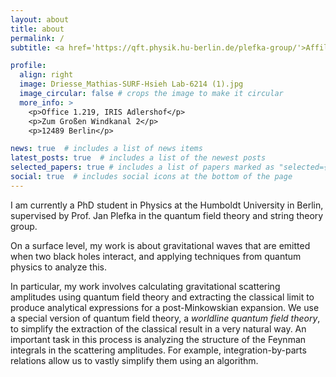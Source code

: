 ```yaml
---
layout: about
title: about
permalink: /
subtitle: <a href='https://qft.physik.hu-berlin.de/plefka-group/'>Affiliations</a>. Address. Contacts. Moto. Etc.

profile:
  align: right
  image: Driesse_Mathias-SURF-Hsieh Lab-6214 (1).jpg
  image_circular: false # crops the image to make it circular
  more_info: >
    <p>Office 1.219, IRIS Adlershof</p>
    <p>Zum Großen Windkanal 2</p>
    <p>12489 Berlin</p>

news: true  # includes a list of news items
latest_posts: true  # includes a list of the newest posts
selected_papers: true # includes a list of papers marked as "selected={true}"
social: true  # includes social icons at the bottom of the page
---
```


I am currently a PhD student in Physics at the Humboldt University in Berlin, supervised by Prof. Jan Plefka in the quantum field theory and string theory group. 

On a surface level, my work is about gravitational waves that are emitted when two black holes interact, and applying techniques from quantum physics to analyze this.

In particular, my work involves calculating gravitational scattering amplitudes using quantum field theory and extracting the classical limit to produce analytical expressions for a post-Minkowskian expansion. We use a special version of quantum field theory, a *worldline quantum field theory*, to simplify the extraction of the classical result in a very natural way. An important task in this process is analyzing the structure of the Feynman integrals in the scattering amplitudes. For example, integration-by-parts relations allow us to vastly simplify them using an algorithm. 